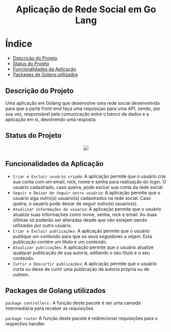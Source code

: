 <h1 align="center"> Aplicação de Rede Social em Go Lang </h1>

# Índice
* [Descrição do Projeto](#descrição-do-projeto)
* [Status do Projeto](#status-do-projeto)
* [Funcionalidades da Aplicação](#funcionalidades-da-aplicação)
* [Packages de Golang utilizados](#packages-de-golang-utilizados)

## Descrição do Projeto
Uma aplicação em Golang que desenvolve uma rede social desenvolvida para que a parte front-end faça uma requisiçao para uma API, sendo, por sua vez, responsável pela comunicação entre o banco de dados e a aplicação em si, devolvendo uma resposta.
## Status do Projeto
<p align="center">
<img src="https://img.shields.io/badge/status-Desenvolvido-green"/>
</p>

## Funcionalidades da Aplicação
- `Criar e Excluir usuário criado`: A aplicação permite que o usuário crie sua conta com um email, nick, nome e senha para realização do login. O usuário cadastrado, caso queira, pode excluir sua conta da rede social.
- `Seguir e Deixar de Seguir outro usuário`: A aplicação permite que o usuário siga outro(s) usuario(s) cadastrados na rede social. Caso queira, o usuário pode deixar de seguir outro(s) usuario(s).
- `Atualizar informações do usuario`: A aplicação permite que o usuário atualize suas informações como nome, senha, nick e email. As duas últimas só poderão ser alteradas desde que não estejam sendo utilizadas por outro usuário.
- `Criar e Excluir publicações`: A aplicação permite que o usuário publique um conteúdo para que os seus seguidores a vejam. Esta publicação contém um título e um conteúdo.
- `Atualizar publicações`: A aplicação permite que o usuário atualize qualquer publicação de sua autoria, editando o seu título e o seu conteúdo.
- `Curtir e Descurtir publicações`: A aplicação permite que o usuário curta ou deixe de curtir uma publicação de autoria própria ou de outrem.

## Packages de Golang utilizados

`package controllers:`
A função deste pacote é ser uma camada intermediária para receber as requisições

`package router`
A função deste pacote é redirecionar requisições para o respectivo
handler
